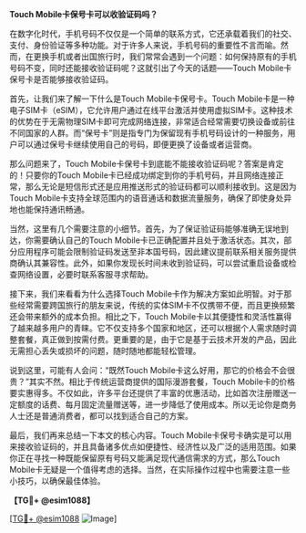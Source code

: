 **Touch Mobile卡保号卡可以收验证码吗？**

在数字化时代，手机号码不仅仅是一个简单的联系方式，它还承载着我们的社交、支付、身份验证等多种功能。对于许多人来说，手机号码的重要性不言而喻。然而，在更换手机或者出国旅行时，我们常常会遇到一个问题：如何保持原有的手机号码不变，同时还能接收验证码呢？这就引出了今天的话题——Touch Mobile卡保号卡是否能够接收验证码。

首先，让我们来了解一下什么是Touch Mobile卡保号卡。Touch Mobile卡是一种电子SIM卡（eSIM），它允许用户通过在线平台激活并使用虚拟SIM卡。这种技术的优势在于无需物理SIM卡即可完成网络连接，非常适合经常需要切换设备或前往不同国家的人群。而“保号卡”则是指专门为保留现有手机号码设计的一种服务，用户可以通过保号卡继续使用自己的号码，即便更换了设备或者运营商。

那么问题来了，Touch Mobile卡保号卡到底能不能接收验证码呢？答案是肯定的！只要你的Touch Mobile卡已经成功绑定到你的手机号码，并且网络连接正常，那么无论是短信形式还是应用推送形式的验证码都可以顺利接收到。这是因为Touch Mobile卡支持全球范围内的语音通话和数据流量服务，确保了即使身处异地也能保持通讯畅通。

当然，这里有几个需要注意的小细节。首先，为了保证验证码能够准确无误地到达，你需要确认自己的Touch Mobile卡已正确配置并且处于激活状态。其次，部分应用程序可能会限制验证码发送至非本国号码，因此建议提前联系相关服务提供商确认其兼容性。此外，如果你发现长时间未收到验证码，可以尝试重启设备或检查网络设置，必要时联系客服寻求帮助。

接下来，我们来看看为什么选择Touch Mobile卡作为解决方案如此明智。对于那些经常需要跨国旅行的朋友来说，传统的实体SIM卡不仅携带不便，而且更换频繁还会带来额外的成本负担。相比之下，Touch Mobile卡以其便捷性和灵活性赢得了越来越多用户的青睐。它不仅支持多个国家和地区，还可以根据个人需求随时调整套餐，真正做到按需付费。更重要的是，由于它是基于云技术开发的产品，因此无需担心丢失或损坏的问题，随时随地都能轻松管理。

说到这里，可能有人会问：“既然Touch Mobile卡这么好用，那它的价格会不会很贵？”其实不然。相比于传统运营商提供的国际漫游套餐，Touch Mobile卡的价格要实惠得多。不仅如此，许多平台还提供了丰富的优惠活动，比如首次注册赠送一定额度的话费、每月固定流量赠送等，进一步降低了使用成本。所以无论你是商务人士还是普通消费者，都可以找到适合自己的方案。

最后，我们再来总结一下本文的核心内容。Touch Mobile卡保号卡确实是可以用来接收验证码的，并且具备诸多优点如便捷性、经济性以及广泛的适用范围。如果你正在寻找一种既能保留原有号码又能满足现代通信需求的方式，那么Touch Mobile卡无疑是一个值得考虑的选择。当然，在实际操作过程中也需要注意一些小技巧，以确保最佳体验。

**【TG💪+ @esim1088】**

[[TG💪+ @esim1088](https://t.me/s/esim1088) ![Image](https://i.postimg.cc/4NQfJmqS/Snipaste-2025-05-13-00-14-12.png)]